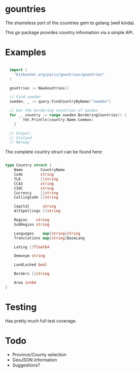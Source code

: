 # gountries

The shameless port of the countries gem to golang (well kinda).

This go package provides country information via a simple API.

# Examples


```go

  import (
    "bitbucket.org/pariz/gountries/gountries"
  )

  gountries := NewGountries()

  // Find sweden
  sweden, _ := query.FindCountryByName("sweden")

  // Get the bordering countries of sweden
  for _, country := range sweden.BorderingCountries() {
		fmt.Println(country.Name.Common)
	}

  // Output:
  // Finland
  // Norway


```

The complete country struct can be found here:

```go

type Country struct {
	Name        CountryName
	Code        string
	TLD         []string
	CCA3        string
	CIOC        string
	Currency    []string
	CallingCode []string

	Capital      string
	AltSpellings []string

	Region    string
	SubRegion string

	Languages    map[string]string
	Translations map[string]BaseLang

	LatLng []float64

	Demonym string

	LandLocked bool

	Borders []string

	Area int64
}

```

# Testing

Has pretty much full test coverage.

# Todo

* Province/County selection
* GeoJSON information
* Suggestions?

